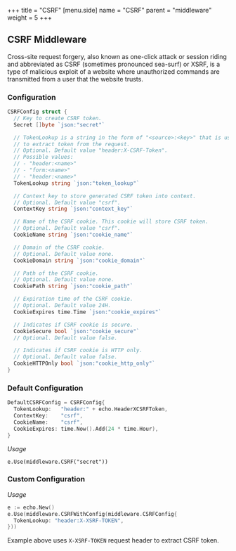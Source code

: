 +++
title = "CSRF"
[menu.side]
  name = "CSRF"
  parent = "middleware"
  weight = 5
+++

## CSRF Middleware

Cross-site request forgery, also known as one-click attack or session riding and
abbreviated as CSRF (sometimes pronounced sea-surf) or XSRF, is a type of malicious
exploit of a website where unauthorized commands are transmitted from a user that
the website trusts.

### Configuration

```go
CSRFConfig struct {
  // Key to create CSRF token.
  Secret []byte `json:"secret"`

  // TokenLookup is a string in the form of "<source>:<key>" that is used
  // to extract token from the request.
  // Optional. Default value "header:X-CSRF-Token".
  // Possible values:
  // - "header:<name>"
  // - "form:<name>"
  // - "header:<name>"
  TokenLookup string `json:"token_lookup"`

  // Context key to store generated CSRF token into context.
  // Optional. Default value "csrf".
  ContextKey string `json:"context_key"`

  // Name of the CSRF cookie. This cookie will store CSRF token.
  // Optional. Default value "csrf".
  CookieName string `json:"cookie_name"`

  // Domain of the CSRF cookie.
  // Optional. Default value none.
  CookieDomain string `json:"cookie_domain"`

  // Path of the CSRF cookie.
  // Optional. Default value none.
  CookiePath string `json:"cookie_path"`

  // Expiration time of the CSRF cookie.
  // Optional. Default value 24H.
  CookieExpires time.Time `json:"cookie_expires"`

  // Indicates if CSRF cookie is secure.
  CookieSecure bool `json:"cookie_secure"`
  // Optional. Default value false.

  // Indicates if CSRF cookie is HTTP only.
  // Optional. Default value false.
  CookieHTTPOnly bool `json:"cookie_http_only"`
}
```

### Default Configuration

```go
DefaultCSRFConfig = CSRFConfig{
  TokenLookup:   "header:" + echo.HeaderXCSRFToken,
  ContextKey:    "csrf",
  CookieName:    "csrf",
  CookieExpires: time.Now().Add(24 * time.Hour),
}
```

*Usage*

`e.Use(middleware.CSRF("secret"))`

### Custom Configuration

*Usage*

```go
e := echo.New()
e.Use(middleware.CSRFWithConfig(middleware.CSRFConfig{
  TokenLookup: "header:X-XSRF-TOKEN",
}))
```

Example above uses `X-XSRF-TOKEN` request header to extract CSRF token.
